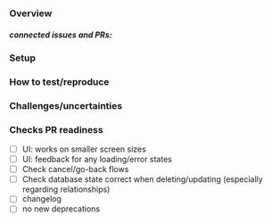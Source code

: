 ### Overview
<!-- high level overview of changes (not just "implement ticket") + *why* + design document, special notes like ticket partially implemented etc. -->

##### connected issues and PRs:
<!-- links to connected jira tickets -->
<!-- Link to PRs that are related (and in what way) -->


### Setup
<!-- PR dependencies -->
<!-- override snippets -->

### How to test/reproduce
<!-- a good description how to test what you implemented, starting from an *empty* database. use steps (1. 2. etc) -->

### Challenges/uncertainties
<!-- any notes for the reviewer to put special attention to or decisions that were made -->



### Checks PR readiness
- [ ] UI: works on smaller screen sizes
- [ ] UI: feedback for any loading/error states
- [ ] Check cancel/go-back flows
- [ ] Check database state correct when deleting/updating (especially regarding relationships)
- [ ] changelog
- [ ] no new deprecations
